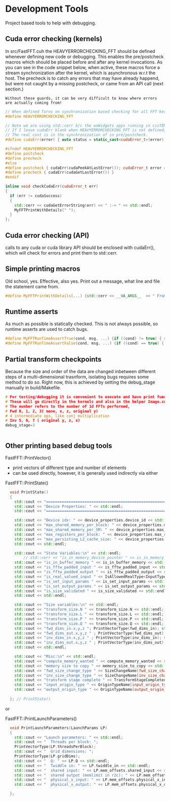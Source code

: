 # Development Tools

Project based tools to help with debugging.

## Cuda error checking (kernels)

In src/FastFFT.cuh the HEAVYERRORCHECKING_FFT should be defined whenever defining new code or debugging. This enables the pre/postcheck macros which should be placed before and after any kernel invocations. As you can see in the code snippet below, when active, these macros force a stream synchronization after the kernel, which is asynchronous w.r.t the host. The precheck is to catch any errors that may have already happend, but were not caught by a missing postcheck, or came from an API call (next section.)

```{warning}
Without these guards, it can be very difficult to know where errors are actually coming from!
```

```c++
// When defined Turns on synchronization based checking for all FFT kernels as well as cudaErr macros
#define HEAVYERRORCHECKING_FFT

// Note we are using std::cerr b/c the wxWidgets apps running in cisTEM are capturing std::cout
// If I leave cudaErr blank when HEAVYERRORCHECKING_FFT is not defined, I get some reports/warnings about unused or unreferenced variables. I suspect the performance hit is very small so just leave this on.
// The real cost is in the synchronization of in pre/postcheck.
#define cudaErr(error) { auto status = static_cast<cudaError_t>(error); if (status != cudaSuccess) { std::cerr << cudaGetErrorString(status) << " :-> "; MyFFTPrintWithDetails("");} };

#ifndef HEAVYERRORCHECKING_FFT 
#define postcheck 
#define precheck 
#else
#define postcheck { cudaErr(cudaPeekAtLastError()); cudaError_t error = cudaStreamSynchronize(cudaStreamPerThread); cudaErr(error) }
#define precheck { cudaErr(cudaGetLastError()) }
#endif

inline void checkCudaErr(cudaError_t err) 
{ 
  if (err != cudaSuccess) 
  { 
    std::cerr << cudaGetErrorString(err) << " :-> " << std::endl;
    MyFFTPrintWithDetails(" ");
  } 
};
```

## Cuda error checking (API)

calls to any cuda or cuda library API should be enclosed with cudaErr(), which will check for errors and print them to std::cerr.

## Simple printing macros

Old school, yes. Effective, also yes. Print out a message, what line and file the statement came from.

```c++
#define MyFFTPrintWithDetails(...) {std::cerr << __VA_ARGS__  << " From: " << __FILE__  << " " << __LINE__  << " " << __PRETTY_FUNCTION__ << std::endl;}

```

## Runtime asserts

As much as possible is statically checked. This is not always possible, so runtime asserts are used to catch bugs.

```c++
#define MyFFTRunTimeAssertTrue(cond, msg, ...) {if ((cond) != true) { std::cerr << msg   << std::endl << " Failed Assert at "  << __FILE__  << " " << __LINE__  << " " << __PRETTY_FUNCTION__ << std::endl; exit(-1);}}
#define MyFFTRunTimeAssertFalse(cond, msg, ...) {if ((cond) == true) { std::cerr << msg  << std::endl << " Failed Assert at "  << __FILE__  << " " << __LINE__  << " " << __PRETTY_FUNCTION__ << std::endl; exit(-1);}}

```

## Partial transform checkpoints

Because the size and order of the data are changed inbetween different steps of a multi-dimensional trasnform, isolating bugs requires some method to do so. Right now, this is achieved by setting the debug_stage manually in build/Makefile.

```c++
# For testing/debugging it is convenient to execute and have print functions for partial transforms.
# These will go directly in the kernels and also in the helper Image.cuh definitions for PrintArray.
# The number refers to the number of 1d FFTs performed, 
# Fwd 0, 1, 2, 3( none, x, z, original y)
# 4 intermediate ops, like conj multiplication
# Inv 5, 6, 7 ( original y, z, x)
debug_stage=3
```

```{TODO} it would be nice if this were taken from an env variable
```

## Other printing based debug tools

FastFFT::PrintVector()

- print vectors of different type and number of elements
- can be used directly, however, it is generally used indirectly via either

FastFFT::PrintState()

```c++
  void PrintState()
  {
    std::cout << "================================================================" << std::endl; 
    std::cout << "Device Properties: " << std::endl;
    std::cout << "================================================================" << std::endl; 

    std::cout << "Device idx: " << device_properties.device_id << std::endl;
    std::cout << "max_shared_memory_per_block: " << device_properties.max_shared_memory_per_block << std::endl;
    std::cout << "max_shared_memory_per_SM: " << device_properties.max_shared_memory_per_SM << std::endl;
    std::cout << "max_registers_per_block: " << device_properties.max_registers_per_block << std::endl;
    std::cout << "max_persisting_L2_cache_size: " << device_properties.max_persisting_L2_cache_size << std::endl;
    std::cout << std::endl;

    std::cout << "State Variables:\n" << std::endl;
        // std::cerr << "is_in_memory_device_pointer " << is_in_memory_device_pointer << std::endl; // FIXME: switched to is_pointer_in_device_memory(d_ptr.buffer_1) defined in FastFFT.cuh
    std::cout << "is_in_buffer_memory " << is_in_buffer_memory << std::endl;
    std::cout << "is_fftw_padded_input " << is_fftw_padded_input << std::endl;
    std::cout << "is_fftw_padded_output " << is_fftw_padded_output << std::endl;
    std::cout << "is_real_valued_input " << IsAllowedRealType<InputType>  << std::endl;
    std::cout << "is_set_input_params " << is_set_input_params << std::endl;
    std::cout << "is_set_output_params " << is_set_output_params << std::endl;
    std::cout << "is_size_validated " << is_size_validated << std::endl;
    std::cout << std::endl;

    std::cout << "Size variables:\n" << std::endl;
    std::cout << "transform_size.N " << transform_size.N << std::endl;
    std::cout << "transform_size.L " << transform_size.L << std::endl;
    std::cout << "transform_size.P " << transform_size.P << std::endl;
    std::cout << "transform_size.Q " << transform_size.Q << std::endl;
    std::cout << "fwd_dims_in.x,y,z "; PrintVectorType(fwd_dims_in); std::cout << std::endl;
    std::cout << "fwd_dims_out.x,y,z " ; PrintVectorType(fwd_dims_out); std::cout<< std::endl;
    std::cout << "inv_dims_in.x,y,z " ; PrintVectorType(inv_dims_in); std::cout<< std::endl;
    std::cout << "inv_dims_out.x,y,z " ; PrintVectorType(inv_dims_out); std::cout<< std::endl;
    std::cout << std::endl;

    std::cout << "Misc:\n" << std::endl;
    std::cout << "compute_memory_wanted " << compute_memory_wanted << std::endl;
    std::cout << "memory size to copy " << memory_size_to_copy << std::endl;
    std::cout << "fwd_size_change_type " << SizeChangeName[fwd_size_change_type] << std::endl;
    std::cout << "inv_size_change_type " << SizeChangeName[inv_size_change_type] << std::endl;
    std::cout << "transform stage complete " << TransformStageCompletedName[transform_stage_completed] << std::endl;
    std::cout << "input_origin_type " << OriginTypeName[input_origin_type] << std::endl;
    std::cout << "output_origin_type " << OriginTypeName[output_origin_type] << std::endl;
    
  }; // PrintState()
  ```

  or

FastFFT::PrintLaunchParameters()

```c++
  void PrintLaunchParameters(LaunchParams LP)
  {
    std::cout << "Launch parameters: " << std::endl;
    std::cout << "  Threads per block: ";
    PrintVectorType(LP.threadsPerBlock);
    std::cout << "  Grid dimensions: ";
    PrintVectorType(LP.gridDims);
    std::cout << "  Q: " << LP.Q << std::endl;
    std::cout << "  Twiddle in: " << LP.twiddle_in << std::endl;
    std::cout << "  shared input: " << LP.mem_offsets.shared_input << std::endl;
    std::cout << "  shared output (memlimit in r2c): " << LP.mem_offsets.shared_output << std::endl;
    std::cout << "  physical_x_input: " << LP.mem_offsets.physical_x_input << std::endl;
    std::cout << "  physical_x_output: " << LP.mem_offsets.physical_x_output << std::endl;

  };
```
